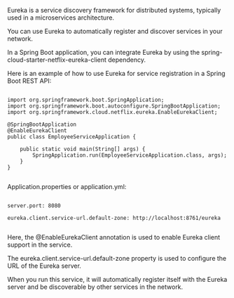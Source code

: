 


Eureka is a service discovery framework for distributed systems, typically used in a microservices architecture. 

You can use Eureka to automatically register and discover services in your network. 

In a Spring Boot application, you can integrate Eureka by using the spring-cloud-starter-netflix-eureka-client dependency.

Here is an example of how to use Eureka for service registration in a Spring Boot REST API:

```

import org.springframework.boot.SpringApplication;
import org.springframework.boot.autoconfigure.SpringBootApplication;
import org.springframework.cloud.netflix.eureka.EnableEurekaClient;

@SpringBootApplication
@EnableEurekaClient
public class EmployeeServiceApplication {

    public static void main(String[] args) {
        SpringApplication.run(EmployeeServiceApplication.class, args);
    }
}


```

Application.properties or application.yml:


```

server.port: 8080

eureka.client.service-url.default-zone: http://localhost:8761/eureka


```

Here, the @EnableEurekaClient annotation is used to enable Eureka client support in the service.

The eureka.client.service-url.default-zone property is used to configure the URL of the Eureka server. 

When you run this service, it will automatically register itself with the Eureka server and be discoverable by other services in the network.

